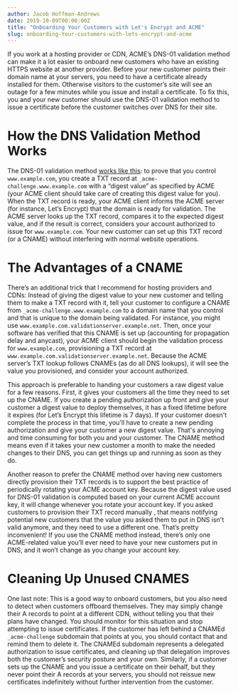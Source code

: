 ```yaml
---
author: Jacob Hoffman-Andrews
date: 2019-10-09T00:00:00Z
title: "Onboarding Your Customers with Let's Encrypt and ACME"
slug: onboarding-Your-customers-with-lets-encrypt-and-acme
---
```


If you work at a hosting provider or CDN, ACME’s DNS-01 validation
method can make it a lot easier to onboard new customers who have an
existing HTTPS website at another provider. Before your new customer
points their domain name at your servers, you need to have a certificate
already installed for them. Otherwise visitors to the customer’s site
will see an outage for a few minutes while you issue and install a
certificate. To fix this, you and your new customer should use the
DNS-01 validation method to issue a certificate before the customer
switches over DNS for their site.

# How the DNS Validation Method Works

The DNS-01 validation method [works like
this](https://letsencrypt.org/docs/challenge-types/#dns-01-challenge): to prove that you control
`www.example.com`, you create a TXT record at
`_acme-challenge.www.example.com` with a “digest value” as specified by
ACME (your ACME client should take care of creating this digest value
for you). When the TXT record is ready, your ACME client informs the ACME server (for
instance, Let’s Encrypt) that the domain is ready for validation. The
ACME server looks up the TXT record, compares it to the expected digest
value, and if the result is correct, considers your account authorized
to issue for `www.example.com`. Your new customer can set up this TXT
record (or a CNAME) without interfering with normal website operations.

# The Advantages of a CNAME

There’s an additional trick that I recommend for hosting providers and
CDNs: Instead of giving the digest value to your new customer and
telling them to make a TXT record with it, tell your customer to
configure a CNAME from `_acme-challenge.www.example.com` to a domain
name that you control and that is unique to the domain being validated.
For instance, you might use `www.example.com.validationserver.example.net`.
Then, once your
software has verified that this CNAME is set up (accounting for
propagation delay and anycast), your ACME client should
begin the validation process for `www.example.com`, provisioning a TXT
record at `www.example.com.validationserver.example.net`. Because the
ACME server’s TXT lookup follows CNAMEs (as do all DNS lookups), it will
see the value you provisioned, and consider your account authorized.

This approach is preferable to handing your customers a raw digest value
for a few reasons. First, it gives your customers all the time they need to set
up the CNAME. If you create a pending authorization up front and give
your customer a digest value to deploy themselves, it has a fixed
lifetime before it expires (for Let’s Encrypt this lifetime is 7 days).
If your customer doesn't complete the process in that time,
you’ll have to create a new pending authorization and give
your customer a new digest value. That's annoying and time consuming for
both you and your customer. The CNAME method means even if it
takes your new customer a month to make the needed changes to their DNS,
you can get things up and running as soon as they do.

Another reason to prefer the CNAME method over having new customers
directly provision their TXT records is to support the best practice of
periodically rotating your ACME account key. Because the digest value
used for DNS-01 validation is computed based on your current ACME
account key, it will change whenever you rotate your account key. If you
asked customers to provision their TXT record manually , that means
notifying potential new customers that the value you asked them to put
in DNS isn't valid anymore, and they need to use a different one. That’s pretty
inconvenient! If you use the CNAME method instead, there’s only one
ACME-related value you’ll ever need to have your new customers put in
DNS, and it won’t change as you change your account key.

# Cleaning Up Unused CNAMES

One last note: This is a good way to onboard customers, but you also
need to detect when customers offboard themselves. They may simply
change their A records to point at a different CDN, without telling you
that their plans have changed. You should monitor for this situation and
stop attempting to issue certificates. If the customer has left behind a
CNAMEd `_acme-challenge` subdomain that points at you, you should
contact that and remind them to delete it. The CNAMEd subdomain
represents a delegated authorization to issue certificates, and cleaning
up that delegation improves both the customer’s security posture and
your own. Similarly, if a customer sets up the CNAME and you issue a
certificate on their behalf, but they never point their A records at
your servers, you should not reissue new certificates indefinitely
without further intervention from the customer.

